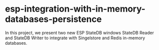 # esp-integration-with-in-memory-databases-persistence
In this project, we present two new ESP StateDB windows StateDB Reader and StateDB Writer to integrate with Singelstore and Redis in-memory databases. 
